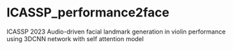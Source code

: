 # ICASSP_performance2face
ICASSP 2023 Audio-driven facial landmark generation in violin performance using 3DCNN network with self attention model

